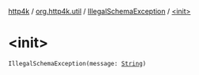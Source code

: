[http4k](../../index.md) / [org.http4k.util](../index.md) / [IllegalSchemaException](index.md) / [&lt;init&gt;](./-init-.md)

# &lt;init&gt;

`IllegalSchemaException(message: `[`String`](https://kotlinlang.org/api/latest/jvm/stdlib/kotlin/-string/index.html)`)`
